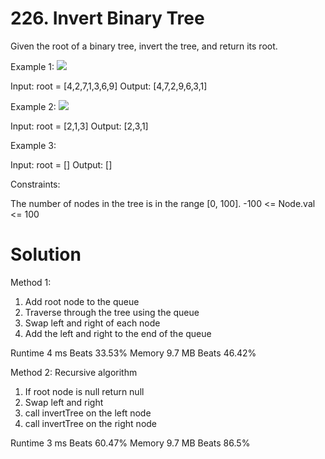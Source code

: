 # 226. Invert Binary Tree

Given the root of a binary tree, invert the tree, and return its root.

Example 1:
![](https://assets.leetcode.com/uploads/2021/03/14/invert1-tree.jpg)

Input: root = [4,2,7,1,3,6,9]
Output: [4,7,2,9,6,3,1]

Example 2:
![](https://assets.leetcode.com/uploads/2021/03/14/invert2-tree.jpg)

Input: root = [2,1,3]
Output: [2,3,1]

Example 3:

Input: root = []
Output: []

Constraints:

The number of nodes in the tree is in the range [0, 100].
-100 <= Node.val <= 100

# Solution

Method 1:

1. Add root node to the queue
2. Traverse through the tree using the queue
3. Swap left and right of each node
4. Add the left and right to the end of the queue

Runtime 4 ms Beats 33.53%
Memory 9.7 MB Beats 46.42%

Method 2:
Recursive algorithm

1. If root node is null return null
2. Swap left and right
3. call invertTree on the left node
4. call invertTree on the right node

Runtime 3 ms Beats 60.47%
Memory 9.7 MB Beats 86.5%
